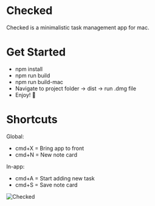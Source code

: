 # Checked
Checked is a minimalistic task management app for mac.

# Get Started
  - npm install
  - npm run build
  - npm run build-mac
  - Navigate to project folder → dist → run .dmg file
  - Enjoy! 🥳

# Shortcuts

Global:
  - cmd+X = Bring app to front
  - cmd+N = New note card

In-app:
  - cmd+A = Start adding new task
  - cmd+S = Save note card






![Checked](https://github.com/user-attachments/assets/3320a280-9a17-44c2-b7a0-bf276dba3667)
